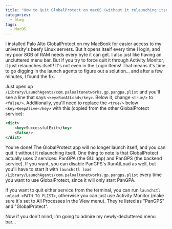 ```yaml
---
title: "How to Quit GlobalProtect on macOS (without it relaunching itself)"
categories:
  - blog
tags:
  - MacOS
---
```


I installed Palo Alto GlobalProtect on my MacBook for easier access to my university's beefy Linux servers. But it opens itself every time I login, and my poor 8GB of RAM needs every byte it can get. I also just like having an uncluttered menu bar. But if you try to force quit it through Activity Monitor, it just relaunches itself! It's not even in the Login Items! That means it's time to go digging in the launch agents to figure out a solution... and after a few minutes, I found the fix.

Just open up `/Library/LaunchAgents/com.paloaltonetworks.gp.pangpa.plist` and you'll see a line that says `<key>RunAtLoad</key>`. Below it, change `<true/>` to `<false/>`. Additionally, you'll need to replace the `<true/>` below `<key>KeepAlive</key>` with this (copied from the other GlobalProtect service):

```xml
<dict>
    <key>SuccessfulExit</key>
    <false/>
</dict>
```

You're done! The GlobalProtect app will no longer launch itself, and you can quit it without it relaunching itself. One thing to note is that GlobalProtect actually uses 2 services: PanGPA (the GUI app) and PanGPS (the backend service). If you want, you can disable PanGPS's RunAtLoad as well, but you'll have to start it with `launchctl load /Library/LaunchAgents/com.paloaltonetworks.gp.pangps.plist` every time you want to use GlobalProtect, since it will only start PanGPA.

If you want to quit either service from the terminal, you can run `launchctl unload <PATH TO PLIST>`, otherwise you can just use Activity Monitor (make sure it's set to All Processes in the View menu). They're listed as "PanGPS" and "GlobalProtect".

Now if you don't mind, I'm going to admire my newly-decluttered menu bar...
